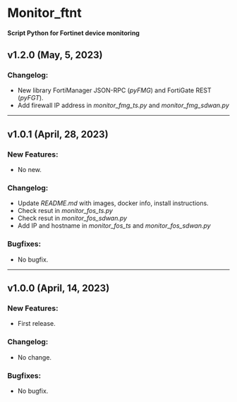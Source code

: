 # **Monitor_ftnt**
#### Script Python for Fortinet device monitoring
## **v1.2.0 (May, 5, 2023)**
### Changelog:
- New library FortiManager JSON-RPC (*pyFMG*) and FortiGate REST (*pyFGT*).  
- Add firewall IP address in *monitor_fmg_ts.py* and *monitor_fmg_sdwan.py*
***
## **v1.0.1 (April, 28, 2023)**

### New Features:
- No new.  
### Changelog:
- Update *README.md* with images, docker info, install instructions. 
- Check resut in *monitor_fos_ts.py*
- Check resut in *monitor_fos_sdwan.py*
- Add IP and hostname in *monitor_fos_ts* and *monitor_fos_sdwan.py*
### Bugfixes:
- No bugfix.

***

## **v1.0.0 (April, 14, 2023)**

### New Features:
- First release.  
### Changelog:
- No change.
### Bugfixes:
- No bugfix.

